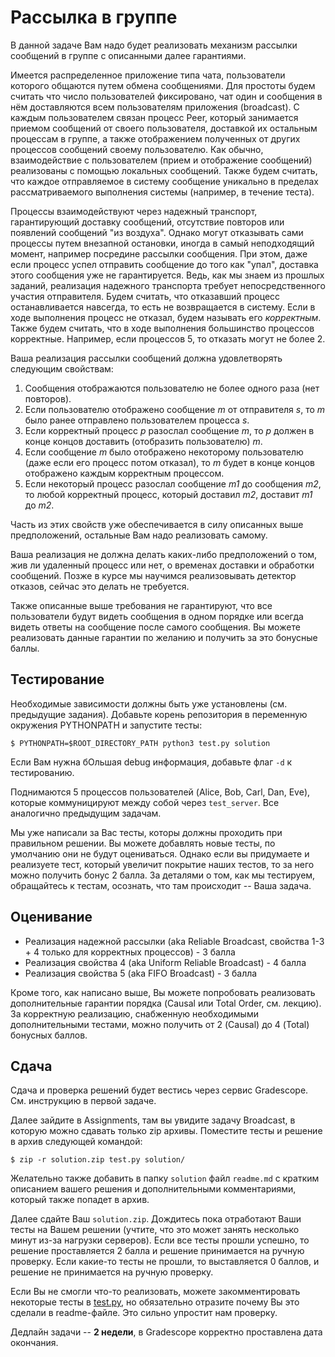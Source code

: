 # Рассылка в группе

В данной задаче Вам надо будет реализовать механизм рассылки сообщений в группе c описанными далее гарантиями.

Имеется распределенное приложение типа чата, пользователи которого общаются путем обмена сообщениями. Для простоты будем считать что число пользователей фиксировано, чат один и сообщения в нём доставляются всем пользователям приложения (broadcast). С каждым пользователем связан процесс Peer, который занимается приемом сообщений от своего пользователя, доставкой их остальным процессам в группе, а также отображением полученных от других процессов сообщений своему пользователю. Как обычно, взаимодействие с пользователем (прием и отображение сообщений) реализованы с помощью локальных сообщений. Также будем считать, что каждое отправляемое в систему сообщение уникально в пределах рассматриваемого выполнения системы (например, в течение теста).

Процессы взаимодействуют через надежный транспорт, гарантирующий доставку сообщений, отсутствие повторов или появлений сообщений "из воздуха". Однако могут отказывать сами процессы путем внезапной остановки, иногда в самый неподходящий момент, например посредине рассылки сообщения. При этом, даже если процесс успел отправить сообщение до того как "упал", доставка этого сообщения уже не гарантируется. Ведь, как мы знаем из прошлых заданий, реализация надежного транспорта требует непосредственного участия отправителя. Будем считать, что отказавший процесс останавливается навсегда, то есть не возвращается в систему. Если в ходе выполнения процесс не отказал, будем называть его _корректным_. Также будем считать, что в ходе выполнения большинство процессов корректные. Например, если процессов 5, то отказать могут не более 2.

Ваша реализация рассылки сообщений должна удовлетворять следующим свойствам:

1. Сообщения отображаются пользователю не более одного раза (нет повторов).
2. Если пользователю отображено сообщение _m_ от отправителя _s_, то _m_ было ранее отправлено пользователем процесса _s_.
3. Если корректный процесс _p_ разослал сообщение _m_, то _p_ должен в конце концов доставить (отобразить пользователю) _m_.
4. Если сообщение _m_ было отображено некоторому пользователю (даже если его процесс потом отказал), то _m_ будет в конце концов отображено каждым корректным процессом.
5. Если некоторый процесс разослал сообщение _m1_ до сообщения _m2_, то любой корректный процесс, который доставил _m2_, доставит _m1_ до _m2_.

Часть из этих свойств уже обеспечивается в силу описанных выше предположений, остальные Вам надо реализовать самому.

Ваша реализация не должна делать каких-либо предположений о том, жив ли удаленный процесс или нет, о временах доставки и обработки сообщений. Позже в курсе мы научимся реализовывать детектор отказов, сейчас это делать не требуется.

Также описанные выше требования не гарантируют, что все пользователи будут видеть сообщения в одном порядке или всегда видеть ответы на сообщение после самого сообщения. Вы можете реализовать данные гарантии по желанию и получить за это бонусные баллы.

## Тестирование

Необходимые зависимости должны быть уже установлены (см. предыдущие задания). 
Добавьте корень репозитория в переменную окружения PYTHONPATH и запустите тесты:

```console
$ PYTHONPATH=$ROOT_DIRECTORY_PATH python3 test.py solution
```

Если Вам нужна бОльшая debug информация, добавьте флаг `-d` к тестированию.

Поднимаются 5 процессов пользователей (Alice, Bob, Carl, Dan, Eve), которые коммуницируют между собой через
`test_server`. Все аналогично предыдущим задачам.

Мы уже написали за Вас тесты, которы должны проходить при правильном решении.
Вы можете добавлять новые тесты, по умолчанию они не будут оцениваться.
Однако если вы придумаете и реализуете тест, который увеличит покрытие наших тестов, то за него можно получить бонус 2 балла.
За деталями о том, как мы тестируем, обращайтесь к тестам, осознать, что там происходит -- Ваша задача.

## Оценивание

- Реализация надежной рассылки (aka Reliable Broadcast, свойства 1-3 + 4 только для корректных процессов) - 3 балла
- Реализация свойства 4 (aka Uniform Reliable Broadcast) - 4 балла
- Реализация свойства 5 (aka FIFO Broadcast) - 3 балла

Кроме того, как написано выше, Вы можете попробовать реализовать дополнительные гарантии порядка (Causal или Total Order, см. лекцию). За корректную реализацию, снабженную необходимыми дополнительными тестами, можно получить от 2 (Causal) до 4 (Total) бонусных баллов.

## Сдача

Сдача и проверка решений будет вестись через сервис Gradescope.
См. инструкцию в первой задаче.

Далее зайдите в Assignments, там вы увидите задачу Broadcast, в которую можно
сдавать только zip архивы. Поместите тесты и решение в архив следующей командой:

```console
$ zip -r solution.zip test.py solution/
```

Желательно также добавить в папку `solution` файл `readme.md` с кратким описанием
вашего решения и дополнительными комментариями, который также попадет в архив.

Далее сдайте Ваш `solution.zip`. Дождитесь пока отработают Ваши тесты на Вашем решении
(учтите, что это может занять несколько минут из-за нагрузки серверов). Если все тесты
прошли успешно, то решение проставляется 2 балла и решение принимается на ручную проверку.
Если какие-то тесты не прошли, то выставляется 0 баллов, и решение не принимается на
ручную проверку.

Если Вы не смогли что-то реализовать, можете закомментировать некоторые тесты в [test.py](./test.py),
но обязательно отразите почему Вы это сделали в readme-файле. Это сильно упростит нам проверку.

Дедлайн задачи -- __2 недели__, в Gradescope корректно проставлена дата
окончания.
